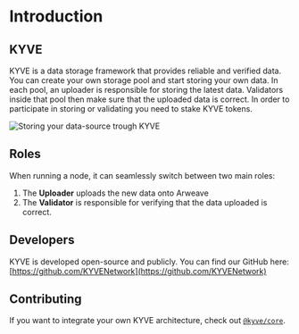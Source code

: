 # Introduction

## KYVE

KYVE is a data storage framework that provides reliable and verified data. You can create your own storage pool and start storing your own data. In each pool, an uploader is responsible for storing the latest data. Validators inside that pool then make sure that the uploaded data is correct. In order to participate in storing or validating you need to stake KYVE tokens.

![Storing your data-source trough KYVE](https://lh6.googleusercontent.com/vjo8tuXoDVHzkWOl4ZyGvBy0uHj6Y_2ykjgt4dz4WT0A8_7RGkwuwFcQN8XsvquBQQkw2HMddeNnt0WIiiHBHlhhOrJ1LwKZ7v_N1pj3N-uZc_pn7JWwZ132cvwzuMEUKkX2tst_zB0)

## Roles

When running a node, it can seamlessly switch between two main roles:

1. The **Uploader** uploads the new data onto Arweave
2. The **Validator** is responsible for verifying that the data uploaded is correct.

## Developers

KYVE is developed open-source and publicly. You can find our GitHub here: [https://github.com/KYVENetwork](https://github.com/KYVENetwork)

## Contributing

If you want to integrate your own KYVE architecture, check out [`@kyve/core`](https://github.com/KYVENetwork/core#readme).
